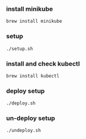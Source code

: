 ### install minikube

```
brew install minikube

```

### setup

```
./setup.sh

```

### install and check kubectl

```
brew install kubectl

```

### deploy setup

```
./deploy.sh

```

### un-deploy setup

```
./undeploy.sh

```
